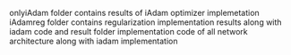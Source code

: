 onlyiAdam folder contains results of iAdam optimizer implemetation
iAdamreg folder contains regularization implementation results along with iadam
code and result folder implementation code of all network architecture along with iadam implementation
